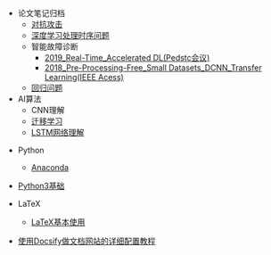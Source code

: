 * 论文笔记归档
  * [对抗攻击](/mypages/papers_notes/对抗攻击_论文笔记.md)
  * [深度学习处理时序问题](/mypages/notes/深度学习处理时序问题.md)
  * 智能故障诊断
    - [2019_Real-Time_Accelerated DL(Pedstc会议)](/mypages/papers_notes/故障诊断/实时_加速CNN.md)
    - [2018_Pre-Processing-Free_Small Datasets_DCNN_Transfer Learning(IEEE Acess)](/mypages/papers_notes/故障诊断/小数据集_迁移学习.md)
  * [回归问题](/mypages/notes/回归问题.md)
* AI算法
  - CNN理解
  - [迁移学习](/mypages/papers_notes/迁移学习.md)
  - [LSTM网络理解](/mypages/papers_notes/LSTM网络理解.md)

- Python

  - [Anaconda](/mypages/Python/Anaconda教程.md)
- [Python3基础](/mypages/Python/python3_教程.md)
- LaTeX
  - [LaTeX基本使用](/mypages/notes/LaTeX-基本操作.md)
- [使用Docsify做文档网站的详细配置教程](/mypages/使用Docsify做文档网站的详细配置教程.md)


